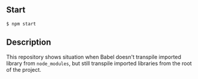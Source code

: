 ## Start
`$ npm start`

## Description
This repository shows situation when Babel doesn't transpile imported library from `node_modules`, but still transpile imported libraries from the root of the project.